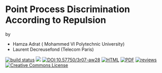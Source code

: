 # Point Process Discrimination According to Repulsion

by

- Hamza Adrat ( Mohammed VI Polytechnic University)
- Laurent Decreusefond (Telecom Paris)



[![build status](https://github.com/computorg/published_202401_adrat_repulsion/workflows/build/badge.svg)](https://github.com/computorg/published_202401_adrat_repulsion/)
[![](https://img.shields.io/github/last-commit/computorg/published_202401_adrat_repulsion.svg)](https://github.com/computorg/published_202401_adrat_repulsion/commits/main)
[![DOI:10.57750/3r07-aw28](https://img.shields.io/badge/DOI-10.57750/3r07--aw28-034E79.svg)](https://doi.org/10.57750/3r07-aw28)
[![HTML](https://img.shields.io/badge/article-HTML-034E79)](https://computo.sfds.asso.fr/published_202401_adrat_repulsion/)
[![PDF](https://img.shields.io/badge/article-PDF-034E79)](https://computo.sfds.asso.fr/published_202401_adrat_repulsion/published_202401_adrat_repulsion.pdf)
[![reviews](https://img.shields.io/badge/review-report%201-blue)](https://github.com/computorg/published_202401_adrat_repulsion/issues/1)
[![Creative Commons License](https://i.creativecommons.org/l/by/4.0/80x15.png)](http://creativecommons.org/licenses/by/4.0/)
